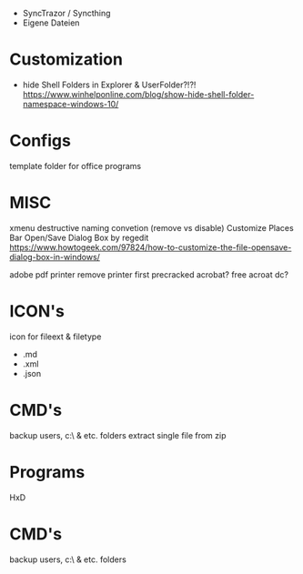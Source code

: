 - SyncTrazor / Syncthing
- Eigene Dateien

# Customization
- hide Shell Folders in Explorer & UserFolder?!?! https://www.winhelponline.com/blog/show-hide-shell-folder-namespace-windows-10/

# Configs
template folder for office programs

# MISC
xmenu
destructive naming convetion (remove vs disable)
Customize Places Bar Open/Save Dialog Box by regedit
	https://www.howtogeek.com/97824/how-to-customize-the-file-opensave-dialog-box-in-windows/

adobe pdf printer
	remove printer first
	precracked acrobat?
	free acroat dc?

# ICON's
icon for fileext & filetype
- .md
- .xml
- .json

# CMD's
backup  users, c:\ & etc. folders
extract single file from zip


# Programs
HxD

# CMD's
backup  users, c:\ & etc. folders
